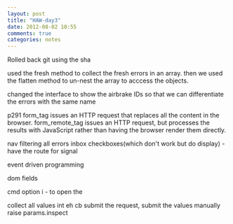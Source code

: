 ```yaml
---
layout: post
title: "HAW-day3"
date: 2012-08-02 10:55
comments: true
categories: notes
---
```


Rolled back git using the sha

used the fresh method to collect the fresh errors in an array. then we used the flatten method to un-nest the array to acccess the objects.

changed the interface to show the airbrake IDs so that we can differentiate the errors with the same name



p291
form_tag issues an HTTP request that replaces all the content in the browser.
form_remote_tag issues an HTTP request, but processes the results with JavaScript
rather than having the browser render them directly.


nav
filtering
all errors inbox
checkboxes(which don't work but do display) - have the route for signal

event driven programming

dom fields

cmd option i - to open the 

collect all values int eh cb
submit the request, submit the values manually 
raise params.inspect

